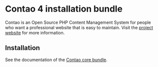 Contao 4 installation bundle
============================

Contao is an Open Source PHP Content Management System for people who want a
professional website that is easy to maintain. Visit the [project website][1]
for more information.


Installation
------------

See the documentation of the [Contao core bundle][2].


[1]: https://contao.org
[2]: https://github.com/contao/core-bundle
